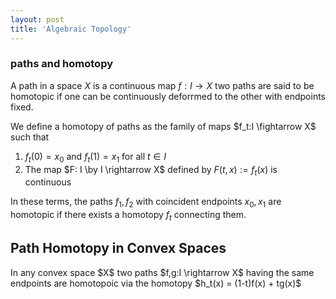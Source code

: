 ```yaml
---
layout: post
title: 'Algebraic Topology'
---
```


### paths and homotopy

A path in a space $X$ is a continuous map $f:I \rightarrow X$ two paths are said to be homotopic if one can be continuously deforrmed to the other with endpoints fixed.

We define a homotopy of paths as the family of maps $f_t:I \fightarrow X$ such that
1. $f_t(0) = x_0$ and $f_t(1) = x_1$ for all $t \in I$
2. The map $F: I \by I \rightarrow X$ defined by $F(t,x) := f_t(x)$ is continuous

In these terms, the paths $f_1, f_2$ with coincident endpoints $x_0,x_1$ are homotopic if there exists a homotopy $f_t$ connecting them.

<div class="example">
  <h2>Path Homotopy in Convex Spaces</h2>
  In any convex space $X$ two paths $f,g:I \rightarrow X$ having the same endpoints are homotopoic via the homotopy $h_t(x) = (1-t)f(x) + tg(x)$
</div>
